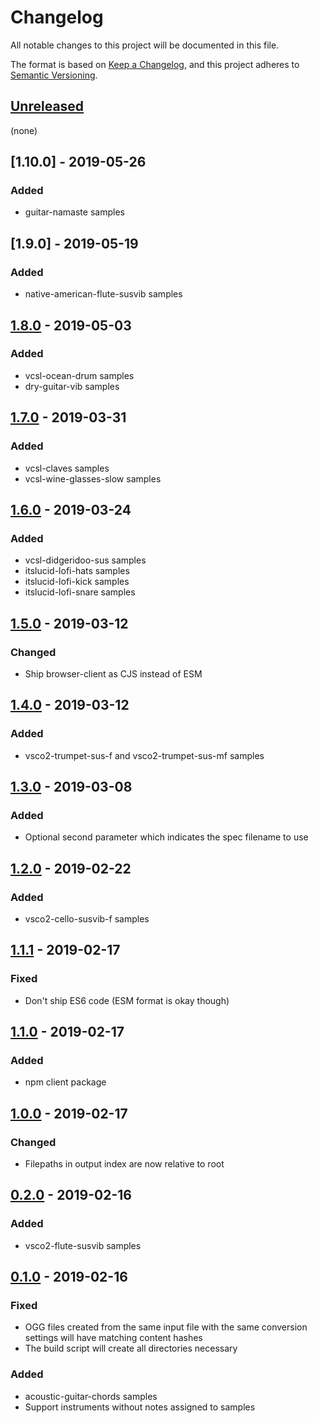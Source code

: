 # Changelog

All notable changes to this project will be documented in this file.

The format is based on [Keep a Changelog](https://keepachangelog.com/en/1.0.0/),
and this project adheres to [Semantic Versioning](https://semver.org/spec/v2.0.0.html).

## [Unreleased]

(none)

## [1.10.0] - 2019-05-26

### Added

- guitar-namaste samples

## [1.9.0] - 2019-05-19

### Added

- native-american-flute-susvib samples

## [1.8.0] - 2019-05-03

### Added

- vcsl-ocean-drum samples
- dry-guitar-vib samples

## [1.7.0] - 2019-03-31

### Added

- vcsl-claves samples
- vcsl-wine-glasses-slow samples

## [1.6.0] - 2019-03-24

### Added

- vcsl-didgeridoo-sus samples
- itslucid-lofi-hats samples
- itslucid-lofi-kick samples
- itslucid-lofi-snare samples

## [1.5.0] - 2019-03-12

### Changed

- Ship browser-client as CJS instead of ESM

## [1.4.0] - 2019-03-12

### Added

- vsco2-trumpet-sus-f and vsco2-trumpet-sus-mf samples

## [1.3.0] - 2019-03-08

### Added

- Optional second parameter which indicates the spec filename to use

## [1.2.0] - 2019-02-22

### Added

- vsco2-cello-susvib-f samples

## [1.1.1] - 2019-02-17

### Fixed

- Don't ship ES6 code (ESM format is okay though)

## [1.1.0] - 2019-02-17

### Added

- npm client package

## [1.0.0] - 2019-02-17

### Changed

- Filepaths in output index are now relative to root

## [0.2.0] - 2019-02-16

### Added

- vsco2-flute-susvib samples

## [0.1.0] - 2019-02-16

### Fixed

- OGG files created from the same input file with the same conversion settings will have matching content hashes
- The build script will create all directories necessary

### Added

- acoustic-guitar-chords samples
- Support instruments without notes assigned to samples

[unreleased]: https://github.com/generative-music/samples.generative.fm/compare/v1.8.0...HEAD
[1.8.0]: https://github.com/generative-music/samples.generative.fm/compare/v1.7.0...v1.8.0
[1.7.0]: https://github.com/generative-music/samples.generative.fm/compare/v1.6.0...v1.7.0
[1.6.0]: https://github.com/generative-music/samples.generative.fm/compare/v1.5.0...v1.6.0
[1.5.0]: https://github.com/generative-music/samples.generative.fm/compare/v1.4.0...v1.5.0
[1.4.0]: https://github.com/generative-music/samples.generative.fm/compare/v1.3.0...v1.4.0
[1.3.0]: https://github.com/generative-music/samples.generative.fm/compare/v1.2.0...v1.3.0
[1.2.0]: https://github.com/generative-music/samples.generative.fm/compare/v1.1.1...v1.2.0
[1.1.1]: https://github.com/generative-music/samples.generative.fm/compare/v1.1.0...v1.1.1
[1.1.0]: https://github.com/generative-music/samples.generative.fm/compare/v1.0.0...v1.1.0
[1.0.0]: https://github.com/generative-music/samples.generative.fm/compare/v0.2.0...v1.0.0
[0.2.0]: https://github.com/generative-music/samples.generative.fm/compare/v0.1.0...v0.2.0
[0.1.0]: https://github.com/generative-music/samples.generative.fm/compare/v0.0.5...v0.1.0
